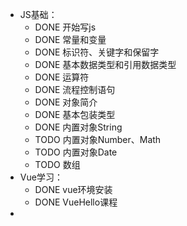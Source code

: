 - JS基础：
	- DONE 开始写js
	- DONE 常量和变量
	- DONE 标识符、关键字和保留字
	- DONE 基本数据类型和引用数据类型
	- DONE 运算符
	- DONE 流程控制语句
	- DONE 对象简介
	- DONE 基本包装类型
	- DONE 内置对象String
	- TODO 内置对象Number、Math
	- TODO 内置对象Date
	- TODO 数组
- Vue学习：
	- DONE vue环境安装
	- DONE VueHello课程
-